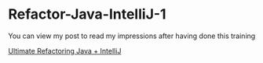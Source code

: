 # Refactor-Java-IntelliJ-1
You can view my post to read my impressions after having done this training

[Ultimate Refactoring Java + IntelliJ](https://raulpadilladelgado.com/Ultimate-Refactoring-Java-IntelliJ-1d90f0b58cef4ff89740e3950e0c9edc)
